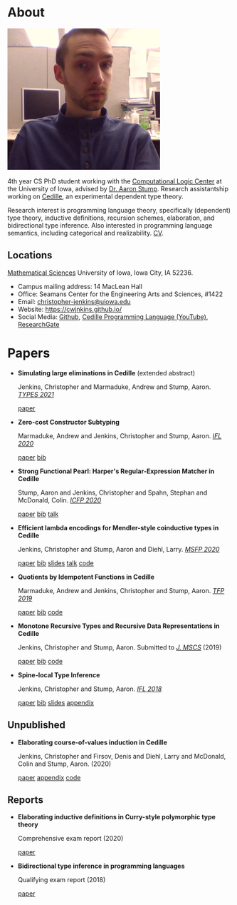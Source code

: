 

# About

![img](assets/me.jpg)

4th year CS PhD student working with the [Computational Logic Center](http://clc.cs.uiowa.edu/) at the
University of Iowa, advised by [Dr. Aaron Stump](http://homepage.divms.uiowa.edu/~astump/). Research assistantship working
on [Cedille](https://cedille.github.io/), an experimental dependent type theory.

Research interest is programming language theory, specifically (dependent)
type theory, inductive definitions, recursion schemes, elaboration, and
bidirectional type inference. Also interested in programming language
semantics, including categorical and realizability.
[CV](assets/cv.pdf).


## Locations

[Mathematical Sciences](http://www.divms.uiowa.edu/) University of Iowa, Iowa City, IA 52236.

-   Campus mailing address: 14 MacLean Hall
-   Office: Seamans Center for the Engineering Arts and Sciences, #1422
-   Email: [christopher-jenkins@uiowa.edu](mailto:christopher-jenkins@uiowa.edu)
-   Website: <https://cwjnkins.github.io/>
-   Social Media: [Github](https://github.com/cwjnkins), [Cedille Programming Language (YouTube)](https://www.youtube.com/channel/UCfV0BJz4nltlj-4yWNZ34lw), [ResearchGate](https://www.researchgate.net/profile/Christopher_Jenkins12)


# Papers

-   **Simulating large eliminations in Cedille** (extended abstract)
    
    Jenkins, Christopher and Marmaduke, Andrew and Stump, Aaron. *[TYPES 2021](https://types21.liacs.nl/)*
    
    [paper](assets/JMS21_Simulating-Large-Elim-Cedille.pdf)

-   **Zero-cost Constructor Subtyping**
    
    Marmaduke, Andrew and Jenkins, Christopher and Stump, Aaron. *[IFL 2020](https://www.cs.kent.ac.uk/events/2020/ifl20/)*
    
    [paper](assets/MJS20_Zero-Cost-Constructor-Subtyping.bib) [bib](./assets/MJS20_Zero-Cost-Constructor-Subtyping.bib)

-   **Strong Functional Pearl: Harper's Regular-Expression Matcher in Cedille**
    
    Stump, Aaron and Jenkins, Christopher and Spahn, Stephan and McDonald,
    Colin. *[ICFP 2020](https://icfp20.sigplan.org/)*
    
    [paper](assets/SJSM20_Strong-Functional-Pearl-Harpers-Regular-Expression-Matcher.pdf) [bib](assets/SJSM20_Strong-Functional-Pearl-Harpers-Regular-Expression-Matcher.bib) [talk](https://www.youtube.com/watch?v=fakSKvP9yaM&t=2580s)

-   **Efficient lambda encodings for Mendler-style coinductive types in Cedille**
    
    Jenkins, Christopher and Stump, Aaron and Diehl, Larry. *[MSFP 2020](https://msfp-workshop.github.io/msfp2020/)*
    
    [paper](assets/JSD20_Efficient-Mendler-Style-Coinductive-Types.pdf) [bib](assets/JSD20_Efficient-Mendler-Style-Coinductive-Types.bib) [slides](assets/JSD20_Efficient-Mendler-Style-Coinductive-Types_Talk.pdf) [talk](https://youtu.be/mrgS7dcA6z4?t=1860) [code](https://github.com/cedille/cedille-developments/tree/master/efficient-mendler-codata)

-   **Quotients by Idempotent Functions in Cedille**
    
    Marmaduke, Andrew and Jenkins, Christopher and Stump, Aaron. *[TFP 2019](https://www.tfp2019.org/)*
    
    [paper](assets/MJS19_Quotients-Idempotent-Functions-Cedille.pdf) [bib](assets/MJS19_Quotients-Idempotent-Functions-Cedille.bib) [code](https://github.com/cedille/cedille-developments/tree/master/idem-quotients)

-   **Monotone Recursive Types and Recursive Data Representations in Cedille**
    
    Jenkins, Christopher and Stump, Aaron. Submitted to *[J. MSCS](https://www.cambridge.org/core/journals/mathematical-structures-in-computer-science)* (2019)
    
    [paper](assets/JS19_Recursive-Types-and-Data-Representations-in-Cedille.pdf) [bib](assets/JS19_Recursive-Types-and-Data-Representations-in-Cedille.bib) [code](https://github.com/cedille/cedille-developments/tree/master/recursive-representation-of-data)

-   **Spine-local Type Inference**
    
    Jenkins, Christopher and Stump, Aaron. *[IFL 2018](http://2018.iflconference.org/)*
    
    [paper](assets/JS18_Spine-local.pdf) [bib](assets/JS18_Spine-local.bib) [slides](assets/JS18_Spine-local-Slides.pdf) [appendix](assets/JS18_Spine-local-Appendix.pdf)


## Unpublished

-   **Elaborating course-of-values induction in Cedille**
    
    Jenkins, Christopher and Firsov, Denis and Diehl, Larry and McDonald, Colin
    and Stump, Aaron. (2020)
    
    [paper](assets/JFDMS20_Elaborating-CV-Induction.pdf) [appendix](assets/JFDMS20_Elaborating-CV-Induction-Appendix.pdf) [code](assets/JFDMS20_Elaborating-CV-Induction-Code.tar.gz)


## Reports

-   **Elaborating inductive definitions in Curry-style polymorphic type theory**
    
    Comprehensive exam report (2020)
    
    [paper](assets/Je20-Comp.pdf)
-   **Bidirectional type inference in programming languages**
    
    Qualifying exam report (2018)
    
    [paper](assets/Jen18_Qualifying-Exam.pdf)

